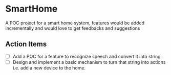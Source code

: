 # SmartHome
A POC project for a smart home system, features would be added incrementally and would love to get feedbacks and suggestions

## Action Items

- [ ] Add a POC for a feature to recognize speech and convert it into string
- [ ] Design and implement a basic mechanism to turn that string into actions  
i.e. add a new device to the home.
